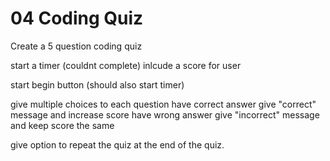 # 04 Coding Quiz

Create a 5 question coding quiz

start a timer (couldnt complete)
inlcude a score for user

start begin button (should also start timer)

give multiple choices to each question
have correct answer give "correct" message and increase score
have wrong answer give "incorrect" message and keep score the same

give option to repeat the quiz at the end of the quiz.
    
    

